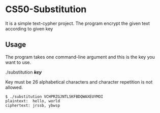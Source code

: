 # CS50-Substitution

It is a simple text-cypher project. The program encrypt the given text according to given key

## Usage
The program takes one command-line argument and this is the key you want to use.

./substitution ***key***

Key must be 26 alphabetical characters and character repetition is not allowed.

```Example
$ ./substitution VCHPRZGJNTLSKFBDQWAXEUYMOI
plaintext:  hello, world
ciphertext: jrssb, ybwsp
```
